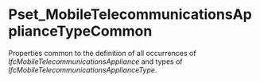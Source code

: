 # Pset_MobileTelecommunicationsApplianceTypeCommon

Properties common to the definition of all occurrences of  _IfcMobileTelecommunicationsAppliance_ and types of _IfcMobileTelecommunicationsApplianceType_.
